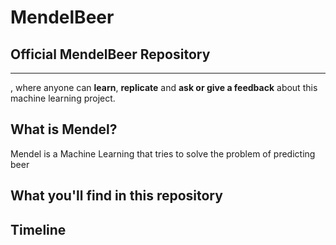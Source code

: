 # MendelBeer
## Official MendelBeer Repository
* **

, where anyone can **learn**, **replicate** and **ask or give a feedback** about this machine learning project.


## What is Mendel?

Mendel is a Machine Learning that tries to solve the problem of predicting beer 

## What you'll find in this repository




## Timeline








